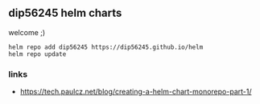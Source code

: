 ## dip56245 helm charts

welcome ;)

```
helm repo add dip56245 https://dip56245.github.io/helm
helm repo update
```

### links

* https://tech.paulcz.net/blog/creating-a-helm-chart-monorepo-part-1/
